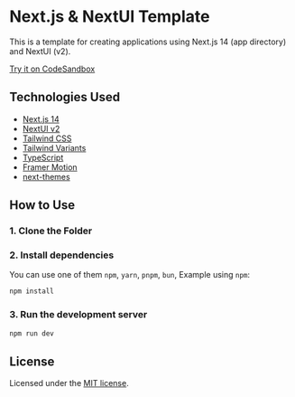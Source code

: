 # Next.js & NextUI Template

This is a template for creating applications using Next.js 14 (app directory) and NextUI (v2).

[Try it on CodeSandbox](https://githubbox.com/nextui-org/next-app-template)

## Technologies Used

- [Next.js 14](https://nextjs.org/docs/getting-started)
- [NextUI v2](https://nextui.org/)
- [Tailwind CSS](https://tailwindcss.com/)
- [Tailwind Variants](https://tailwind-variants.org)
- [TypeScript](https://www.typescriptlang.org/)
- [Framer Motion](https://www.framer.com/motion/)
- [next-themes](https://github.com/pacocoursey/next-themes)

## How to Use

### 1. Clone the Folder

### 2. Install dependencies

You can use one of them `npm`, `yarn`, `pnpm`, `bun`, Example using `npm`:

```bash
npm install
```

### 3. Run the development server

```bash
npm run dev
```

## License

Licensed under the [MIT license](https://github.com/nextui-org/next-app-template/blob/main/LICENSE).
